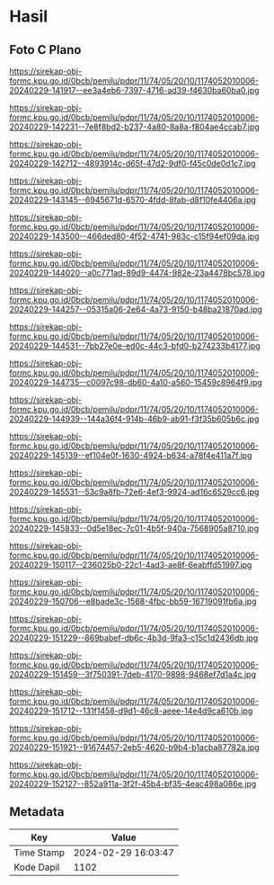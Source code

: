 # Hasil

## Foto C Plano

https://sirekap-obj-formc.kpu.go.id/0bcb/pemilu/pdpr/11/74/05/20/10/1174052010006-20240229-141917--ee3a4eb6-7397-4716-ad39-f4630ba60ba0.jpg

https://sirekap-obj-formc.kpu.go.id/0bcb/pemilu/pdpr/11/74/05/20/10/1174052010006-20240229-142231--7e8f8bd2-b237-4a80-8a8a-f804ae4ccab7.jpg

https://sirekap-obj-formc.kpu.go.id/0bcb/pemilu/pdpr/11/74/05/20/10/1174052010006-20240229-142712--4893914c-d65f-47d2-9df0-f45c0de0d1c7.jpg

https://sirekap-obj-formc.kpu.go.id/0bcb/pemilu/pdpr/11/74/05/20/10/1174052010006-20240229-143145--6945671d-6570-4fdd-8fab-d8f10fe4406a.jpg

https://sirekap-obj-formc.kpu.go.id/0bcb/pemilu/pdpr/11/74/05/20/10/1174052010006-20240229-143500--466ded80-4f52-4741-983c-c15f94ef09da.jpg

https://sirekap-obj-formc.kpu.go.id/0bcb/pemilu/pdpr/11/74/05/20/10/1174052010006-20240229-144020--a0c771ad-89d9-4474-982e-23a4478bc578.jpg

https://sirekap-obj-formc.kpu.go.id/0bcb/pemilu/pdpr/11/74/05/20/10/1174052010006-20240229-144257--05315a06-2e64-4a73-9150-b48ba21870ad.jpg

https://sirekap-obj-formc.kpu.go.id/0bcb/pemilu/pdpr/11/74/05/20/10/1174052010006-20240229-144531--7bb27e0e-ed0c-44c3-bfd0-b274233b4177.jpg

https://sirekap-obj-formc.kpu.go.id/0bcb/pemilu/pdpr/11/74/05/20/10/1174052010006-20240229-144735--c0097c98-db60-4a10-a560-15459c8964f9.jpg

https://sirekap-obj-formc.kpu.go.id/0bcb/pemilu/pdpr/11/74/05/20/10/1174052010006-20240229-144939--144a36f4-914b-46b9-ab91-f3f35b605b6c.jpg

https://sirekap-obj-formc.kpu.go.id/0bcb/pemilu/pdpr/11/74/05/20/10/1174052010006-20240229-145139--ef104e0f-1630-4924-b634-a78f4e411a7f.jpg

https://sirekap-obj-formc.kpu.go.id/0bcb/pemilu/pdpr/11/74/05/20/10/1174052010006-20240229-145531--53c9a8fb-72e6-4ef3-9924-ad16c6529cc6.jpg

https://sirekap-obj-formc.kpu.go.id/0bcb/pemilu/pdpr/11/74/05/20/10/1174052010006-20240229-145833--0d5e18ec-7c01-4b5f-940a-7568905a8710.jpg

https://sirekap-obj-formc.kpu.go.id/0bcb/pemilu/pdpr/11/74/05/20/10/1174052010006-20240229-150117--236025b0-22c1-4ad3-ae8f-6eabffd51997.jpg

https://sirekap-obj-formc.kpu.go.id/0bcb/pemilu/pdpr/11/74/05/20/10/1174052010006-20240229-150706--e8bade3c-1568-4fbc-bb59-16719091fb6a.jpg

https://sirekap-obj-formc.kpu.go.id/0bcb/pemilu/pdpr/11/74/05/20/10/1174052010006-20240229-151229--869babef-db6c-4b3d-9fa3-c15c1d2436db.jpg

https://sirekap-obj-formc.kpu.go.id/0bcb/pemilu/pdpr/11/74/05/20/10/1174052010006-20240229-151459--3f750391-7deb-4170-9898-9468ef7d1a4c.jpg

https://sirekap-obj-formc.kpu.go.id/0bcb/pemilu/pdpr/11/74/05/20/10/1174052010006-20240229-151712--131f1458-d9d1-46c8-aeee-14e4d9ca610b.jpg

https://sirekap-obj-formc.kpu.go.id/0bcb/pemilu/pdpr/11/74/05/20/10/1174052010006-20240229-151921--91674457-2eb5-4620-b9b4-b1acba87782a.jpg

https://sirekap-obj-formc.kpu.go.id/0bcb/pemilu/pdpr/11/74/05/20/10/1174052010006-20240229-152127--852a911a-3f2f-45b4-bf35-4eac498a086e.jpg


## Metadata

| Key        | Value               |
| ---------- | ------------------- |
| Time Stamp | 2024-02-29 16:03:47 |
| Kode Dapil | 1102                |



